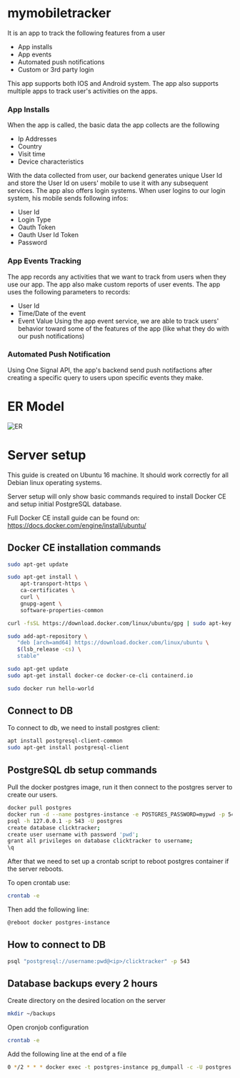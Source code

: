 # mymobiletracker

It is an app to track the following features from a user
 * App installs
 * App events
 * Automated push notifications
 * Custom or 3rd party login
 
This app supports both IOS and Android system. The app also supports multiple apps to track user's activities on the apps. 
 
### App Installs
When the app is called, the basic data the app collects are the following 
 * Ip Addresses
 * Country
 * Visit time
 * Device characteristics 

With the data collected from user, our backend generates unique User Id and store the User Id on users' mobile to use it with any subsequent services.
The app also offers login systems. When user logins to our login system, his mobile sends following infos:
 * User Id
 * Login Type
 * Oauth Token
 * Oauth User Id Token
 * Password

### App Events Tracking
The app records any activities that we want to track from users when they use our app. The app also make custom reports of user events.
The app uses the following parameters to records:
 * User Id
 * Time/Date of the event
 * Event Value
Using the app event service, we are able to track users' behavior toward some of the features of the app (like what they do with our push notifications)

### Automated Push Notification
 Using One Signal API, the app's backend send push notifactions after creating a specific query to users upon specific events they make.

# ER Model

![ER](https://raw.githubusercontent.com/avrevic/mymobiletracker/527304841cda013a99409378555b9cedd2ae149f/er-diagram.png)

# Server setup

This guide is created on Ubuntu 16 machine. It should work correctly for all Debian linux operating systems.

Server setup will only show basic commands required to install Docker CE and setup initial PostgreSQL database.

Full Docker CE install guide can be found on: https://docs.docker.com/engine/install/ubuntu/

## Docker CE installation commands

```bash
sudo apt-get update

sudo apt-get install \
    apt-transport-https \
    ca-certificates \
    curl \
    gnupg-agent \
    software-properties-common

curl -fsSL https://download.docker.com/linux/ubuntu/gpg | sudo apt-key add -

sudo add-apt-repository \
   "deb [arch=amd64] https://download.docker.com/linux/ubuntu \
   $(lsb_release -cs) \
   stable"

sudo apt-get update
sudo apt-get install docker-ce docker-ce-cli containerd.io

sudo docker run hello-world
```

## Connect to DB

To connect to db, we need to install postgres client:

```bash
apt install postgresql-client-common
sudo apt-get install postgresql-client
```

## PostgreSQL db setup commands

Pull the docker postgres image, run it then connect to the postgres server to create our users.

```bash
docker pull postgres
docker run -d --name postgres-instance -e POSTGRES_PASSWORD=mypwd -p 543:5432 postgres
psql -h 127.0.0.1 -p 543 -U postgres
create database clicktracker;
create user username with password 'pwd';
grant all privileges on database clicktracker to username;
\q
```

After that we need to set up a crontab script to reboot postgres container if the server reboots.

To open crontab use:

```bash
crontab -e
```

Then add the following line:

```bash
@reboot docker postgres-instance
```

## How to connect to DB

```bash
psql "postgresql://username:pwd@<ip>/clicktracker" -p 543
```

## Database backups every 2 hours

Create directory on the desired location on the server

```bash
mkdir ~/backups
```

Open cronjob configuration

```bash
crontab -e
```

Add the following line at the end of a file

```bash
0 */2 * * * docker exec -t postgres-instance pg_dumpall -c -U postgres > ~/backups/dump_`date +%d-%m-%Y"_"%H_%M_%S`.sql
```